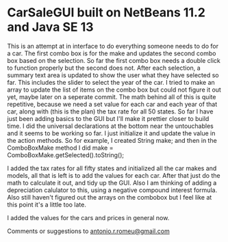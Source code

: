 # CarSaleGUI built on NetBeans 11.2 and Java SE 13
 This is an attempt at in interface to do everything someone needs to do for a car. The first combo box is for the make and updates the second combo box based on the selection. So far the first combo box needs a double click to function properly but the second does not. After each selection, a summary text area is updated to show the user what they have selected so far. This includes the slider to select the year of the car. I tried to make an array to update the list of items on the combo box but could not figure it out yet, maybe later on a seperate commit. The math behind all of this is quite repetitive, because we need a set value for each car and each year of that car, along with (this is the plan) the tax rate for all 50 states. So far I have just been adding basics to the GUI but I'll make it prettier closer to build time. I did the universal declarations at the bottom near the untouchables and it seems to be working so far. I just initialize it and update the value in the action methods. So for example, I created String make; and then in the ComboBoxMake method I did make = ComboBoxMake.getSelected().toString();

I added the tax rates for all fifty states and initialized all the car makes and models, all that is left is to add the values for each car. After that just do the math to calculate it out, and tidy up the GUI. Also I am thinking of adding a depreciation calulator to this, using a negative compound interest formula. Also still haven't figured out the arrays on the combobox but I feel like at this point it's a little too late.

I added the values for the cars and prices in general now.

Comments or suggestions to antonio.r.romeu@gmail.com